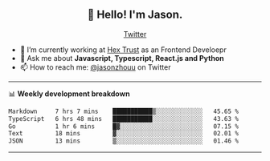 <h2 align="center">👋 Hello! I'm Jason.</h2>
<p align="center">
  <a href="https://twitter.com/jasonzhouu">Twitter</a>
</p>


- 🔭 I’m currently working at [Hex Trust](https://hextrust.com/) as an Frontend Develoepr
- 💬 Ask me about **Javascript, Typescript, React.js and Python**
- 📫 How to reach me: [@jasonzhouu](https://twitter.com/jasonzhouu) on Twitter

-------

📊 **Weekly development breakdown**
<!--START_SECTION:waka-->

```txt
Markdown     7 hrs 7 mins    ███████████▒░░░░░░░░░░░░░   45.65 %
TypeScript   6 hrs 48 mins   ███████████░░░░░░░░░░░░░░   43.63 %
Go           1 hr 6 mins     █▓░░░░░░░░░░░░░░░░░░░░░░░   07.15 %
Text         18 mins         ▓░░░░░░░░░░░░░░░░░░░░░░░░   02.01 %
JSON         13 mins         ▒░░░░░░░░░░░░░░░░░░░░░░░░   01.46 %
```

<!--END_SECTION:waka-->

-------

